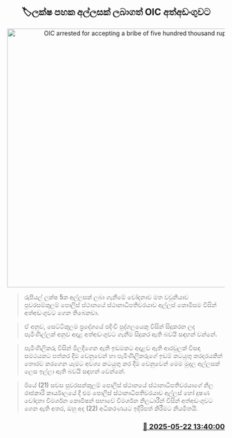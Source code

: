 <p align='center'><b><h2 align='center' title='OIC arrested for accepting a bribe of five hundred thousand rupees'>🏷ලක්ෂ පහක අල්ලසක් ලබාගත් OIC අත්අඩංගුවට</h2></b></p>
<p align='center'><img src='https://helakuru.sgp1.cdn.digitaloceanspaces.com/esana/images/lib/arrested2[1].jpg' width='600' alt='OIC arrested for accepting a bribe of five hundred thousand rupees'></p>

> රුපියල් ලක්ෂ 5ක අල්ලසක් ලබා ගැනීමේ චෝදනාව මත වවුනියාව පුවරසම්කුලම් පොලිස් ස්ථානයේ ස්ථානාධිපතිවරයාව අල්ලස් කොමිසම විසින් අත්අඩංගුවට ගෙන තිබෙනවා.

> ඒ අනුව, සෙට්ටිකුලම ප්‍රදේශයේ පදිංචි පුද්ගලයෙකු විසින් සිදුකරන ලද පැමිණිල්ලක් අනුව අදාළ අත්අඩංගුවට ගැනීම සිදුකර ඇති බවයි සඳහන් වන්නේ.

> පැමිණිලිකරු විසින් මිලදීගෙන ඇති ඉඩමකට අදාළව ඇති ආරවුලක් විසඳා සමථයකට පත්කර දීම වෙනුවෙන් හා පැමිණිලිකරුගේ ඉඩම් කටයුතු කරදරයකින් තොරව කරගෙන යෑමට අවශ්‍ය කටයුතු කර දීම වෙනුවෙන් මෙම මුදල අල්ලසක් ලෙස ඉල්ලා ඇති බවයි සඳහන් වෙන්නේ.

> ඊයේ (21) සවස පුවරසන්කුලම් පොලිස් ස්ථානයේ ස්ථානාධිපතිවරයාගේ නිල රාජකාරි කාර්යාලයේ දී එම පොලිස් ස්ථානාධිපතිවරයාව අල්ලස් හෝ දුෂණ චෝදනා විමර්ශන කොමිෂන් සභාවේ විමර්ශන නිලධාරීන් විසින් අත්අඩංගුවට ගෙන ඇති අතර, ඔහු අද (22) අධිකරණයට ඉදිරිපත් කිරීමට නියමිතයි.



<h3 align='right'><a href='https://www.helakuru.lk/esana/p/110327/'>📅 2025-05-22 13:40:00</a></h3>

